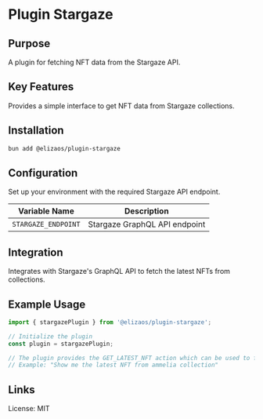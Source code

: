 # Plugin Stargaze

## Purpose
A plugin for fetching NFT data from the Stargaze API.

## Key Features
Provides a simple interface to get NFT data from Stargaze collections.

## Installation
```bash
bun add @elizaos/plugin-stargaze
```

## Configuration
Set up your environment with the required Stargaze API endpoint.

| Variable Name       | Description                   |
| ------------------- | ----------------------------- |
| `STARGAZE_ENDPOINT` | Stargaze GraphQL API endpoint |

## Integration
Integrates with Stargaze's GraphQL API to fetch the latest NFTs from collections.

## Example Usage
```typescript
import { stargazePlugin } from '@elizaos/plugin-stargaze';

// Initialize the plugin
const plugin = stargazePlugin;

// The plugin provides the GET_LATEST_NFT action which can be used to fetch NFTs
// Example: "Show me the latest NFT from ammelia collection"
```

## Links
License: MIT

